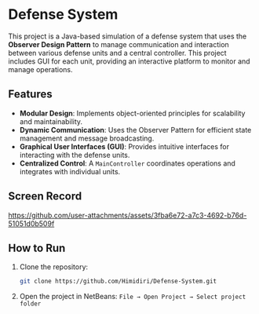 # Defense System

This project is a Java-based simulation of a defense system that uses the **Observer Design Pattern** to manage communication and interaction between various defense units and a central controller. This project includes GUI for each unit, providing an interactive platform to monitor and manage operations.

## Features

- **Modular Design**: Implements object-oriented principles for scalability and maintainability.
- **Dynamic Communication**: Uses the Observer Pattern for efficient state management and message broadcasting.
- **Graphical User Interfaces (GUI)**: Provides intuitive interfaces for interacting with the defense units.
- **Centralized Control**: A `MainController` coordinates operations and integrates with individual units.


## Screen Record

https://github.com/user-attachments/assets/3fba6e72-a7c3-4692-b76d-51051d0b509f

## How to Run
1. Clone the repository:
   ```sh
   git clone https://github.com/Himidiri/Defense-System.git
   ```
2. Open the project in NetBeans:
   `File → Open Project → Select project folder`
